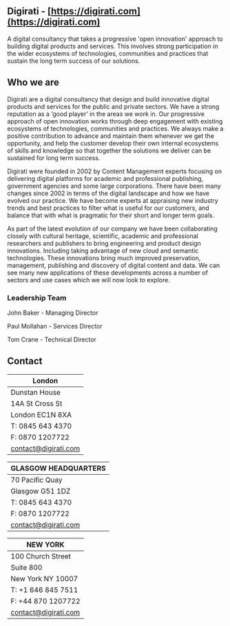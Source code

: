 ## Digirati - [https://digirati.com](https://digirati.com)

A digital consultancy that takes a progressive 'open innovation' approach to building digital products and services. This involves strong participation in the wider ecosystems of technologies, communities and practices that sustain the long term success of our solutions.

## Who we are

Digirati are a digital consultancy that design and build innovative digital products and services for the public and private sectors. We have a strong reputation as a ‘good player’ in the areas we work in. Our progressive approach of open innovation works through deep engagement with existing ecosystems of technologies, communities and practices. We always make a positive contribution to advance and maintain them whenever we get the opportunity, and help the customer develop their own internal ecosystems of skills and knowledge so that together the solutions we deliver can be sustained for long term success.

Digirati were founded in 2002 by Content Management experts focusing on delivering digital platforms for academic and professional publishing, government agencies and some large corporations. There have been many changes since 2002 in terms of the digital landscape and how we have evolved our practice. We have become experts at appraising new industry trends and best practices to filter what is useful for our customers, and balance that with what is pragmatic for their short and longer term goals.

As part of the latest evolution of our company we have been collaborating closely with cultural heritage, scientific, academic and professional researchers and publishers to bring engineering and product design innovations. Including taking advantage of new cloud and semantic technologies. These innovations bring much improved preservation, management, publishing and discovery of digital content and data. We can see many new applications of these developments across a number of sectors and use cases which we will now look to explore.

### Leadership Team

John Baker - Managing Director

Paul Mollahan - Services Director

Tom Crane - Technical Director

## Contact

|London|
|-|
|Dunstan House|
|14A St Cross St|
|London EC1N 8XA|
|T: 0845 643 4370|
|F: 0870 1207722|
|contact@digirati.com|

|GLASGOW HEADQUARTERS|
|-|
|70 Pacific Quay|
|Glasgow G51 1DZ|
|T: 0845 643 4370|
|F: 0870 1207722|
|contact@digirati.com|

|NEW YORK|
|-|
|100 Church Street|
|Suite 800|
|New York NY 10007|
|T: +1 646 845 7511|
|F: +44 870 1207722|
|contact@digirati.com|
